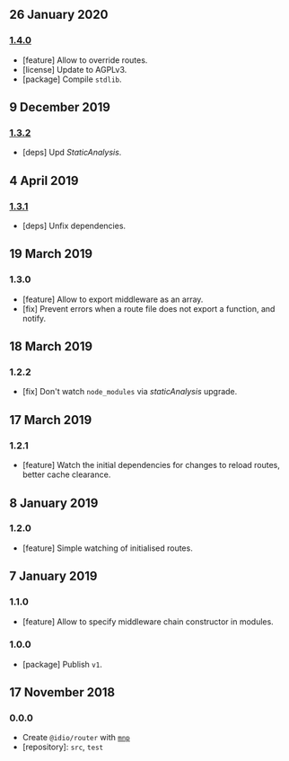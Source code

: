 ## 26 January 2020

### [1.4.0](https://github.com/idiocc/router/compare/v1.3.2...v1.4.0)

- [feature] Allow to override routes.
- [license] Update to AGPLv3.
- [package] Compile `stdlib`.

## 9 December 2019

### [1.3.2](https://github.com/idiocc/router/compare/v1.3.1...v1.3.2)

- [deps] Upd _StaticAnalysis_.

## 4 April 2019

### [1.3.1](https://github.com/idiocc/router/compare/v1.3.0...v1.3.1)

- [deps] Unfix dependencies.

## 19 March 2019

### 1.3.0

- [feature] Allow to export middleware as an array.
- [fix] Prevent errors when a route file does not export a function, and notify.

## 18 March 2019

### 1.2.2

- [fix] Don't watch `node_modules` via _staticAnalysis_ upgrade.

## 17 March 2019

### 1.2.1

- [feature] Watch the initial dependencies for changes to reload routes, better cache clearance.

## 8 January 2019

### 1.2.0

- [feature] Simple watching of initialised routes.

## 7 January 2019

### 1.1.0

- [feature] Allow to specify middleware chain constructor in modules.

### 1.0.0

- [package] Publish `v1`.

## 17 November 2018

### 0.0.0

- Create `@idio/router` with [`mnp`](https://mnpjs.org)
- [repository]: `src`, `test`
